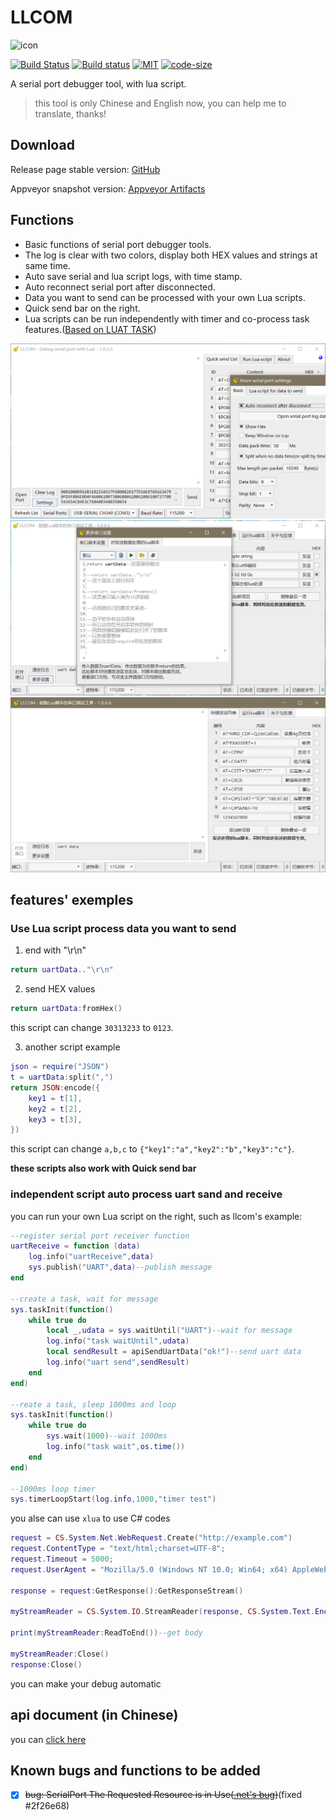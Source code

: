 # LLCOM

![icon](/llcom/llcom.ico)

[![Build Status](https://chenxuuu.visualstudio.com/llcom/_apis/build/status/chenxuuu.llcom?branchName=master&jobName=Job)](https://chenxuuu.visualstudio.com/llcom/_build/latest?definitionId=1&branchName=master)
[![Build status](https://ci.appveyor.com/api/projects/status/telji5j8r0v5001c?svg=true)](https://ci.appveyor.com/project/chenxuuu/llcom)
[![MIT](https://img.shields.io/static/v1.svg?label=license&message=Apache+2&color=blue)](https://github.com/chenxuuu/llcom/blob/master/LICENSE)
[![code-size](https://img.shields.io/github/languages/code-size/chenxuuu/llcom.svg)](https://github.com/chenxuuu/llcom/archive/master.zip)

A serial port debugger tool, with lua script.

> this tool is only Chinese and English now, you can help me to translate, thanks!

## Download

Release page stable version: [GitHub](https://github.com/chenxuuu/llcom/releases/latest)

Appveyor snapshot version: [Appveyor Artifacts](https://ci.appveyor.com/project/chenxuuu/llcom/build/artifacts)

## Functions

- Basic functions of serial port debugger tools.
- The log is clear with two colors, display both HEX values and strings at same time.
- Auto save serial and lua script logs, with time stamp.
- Auto reconnect serial port after disconnected.
- Data you want to send can be processed with your own Lua scripts.
- Quick send bar on the right.
- Lua scripts can be run independently with timer and co-process task features.([Based on LUAT TASK](http://wiki.openluat.com/doc/luatFramework/))

![screenEN](/screenEN.png)
![screen2](/screen2.jpg)
![screen3](/screen3.png)

## features' exemples

### Use Lua script process data you want to send

1. end with "\r\n"

```lua
return uartData.."\r\n"
```

2. send HEX values

```lua
return uartData:fromHex()
```

this script can change `30313233` to `0123`.

3. another script example

```lua
json = require("JSON")
t = uartData:split(",")
return JSON:encode({
    key1 = t[1],
    key2 = t[2],
    key3 = t[3],
})
```

this script can change `a,b,c` to `{"key1":"a","key2":"b","key3":"c"}`.

**these scripts also work with Quick send bar**

### independent script auto process uart sand and receive

you can run your own Lua script on the right, such as llcom's example:

```lua
--register serial port receiver function
uartReceive = function (data)
    log.info("uartReceive",data)
    sys.publish("UART",data)--publish message
end

--create a task, wait for message
sys.taskInit(function()
    while true do
        local _,udata = sys.waitUntil("UART")--wait for message
        log.info("task waitUntil",udata)
        local sendResult = apiSendUartData("ok!")--send uart data
        log.info("uart send",sendResult)
    end
end)

--reate a task, sleep 1000ms and loop
sys.taskInit(function()
    while true do
        sys.wait(1000)--wait 1000ms
        log.info("task wait",os.time())
    end
end)

--1000ms loop timer
sys.timerLoopStart(log.info,1000,"timer test")
```

you alse can use `xlua` to use C# codes

```lua
request = CS.System.Net.WebRequest.Create("http://example.com")
request.ContentType = "text/html;charset=UTF-8";
request.Timeout = 5000;
request.UserAgent = "Mozilla/5.0 (Windows NT 10.0; Win64; x64) AppleWebKit/537.36 (KHTML, like Gecko) Chrome/71.0.3578.98 Safari/537.36 Vivaldi/2.2.1388.37";

response = request:GetResponse():GetResponseStream()

myStreamReader = CS.System.IO.StreamReader(response, CS.System.Text.Encoding.UTF8);

print(myStreamReader:ReadToEnd())--get body

myStreamReader:Close()
response:Close()
```

you can make your debug automatic

## api document (in Chinese)

you can [click here](https://github.com/chenxuuu/llcom/blob/master/LuaApi.md)

## Known bugs and functions to be added

- [x] ~~bug: SerialPort The Requested Resource is in Use([.net's bug](https://github.com/dotnet/corefx/issues/39464))~~(fixed #2f26e68)

